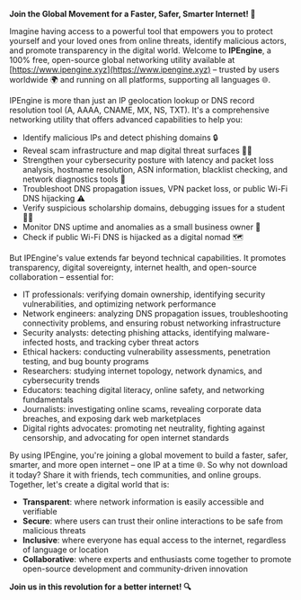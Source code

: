 **Join the Global Movement for a Faster, Safer, Smarter Internet! 🚀**

Imagine having access to a powerful tool that empowers you to protect yourself and your loved ones from online threats, identify malicious actors, and promote transparency in the digital world. Welcome to **IPEngine**, a 100% free, open-source global networking utility available at [https://www.ipengine.xyz](https://www.ipengine.xyz) – trusted by users worldwide 🌍 and running on all platforms, supporting all languages 🌐.

IPEngine is more than just an IP geolocation lookup or DNS record resolution tool (A, AAAA, CNAME, MX, NS, TXT). It's a comprehensive networking utility that offers advanced capabilities to help you:

* Identify malicious IPs and detect phishing domains 🔒
* Reveal scam infrastructure and map digital threat surfaces 🕵️‍♂️
* Strengthen your cybersecurity posture with latency and packet loss analysis, hostname resolution, ASN information, blacklist checking, and network diagnostics tools 🔑
* Troubleshoot DNS propagation issues, VPN packet loss, or public Wi-Fi DNS hijacking ⚠️
* Verify suspicious scholarship domains, debugging issues for a student 👩‍🎓
* Monitor DNS uptime and anomalies as a small business owner 🏢
* Check if public Wi-Fi DNS is hijacked as a digital nomad 🗺️

But IPEngine's value extends far beyond technical capabilities. It promotes transparency, digital sovereignty, internet health, and open-source collaboration – essential for:

* IT professionals: verifying domain ownership, identifying security vulnerabilities, and optimizing network performance
* Network engineers: analyzing DNS propagation issues, troubleshooting connectivity problems, and ensuring robust networking infrastructure
* Security analysts: detecting phishing attacks, identifying malware-infected hosts, and tracking cyber threat actors
* Ethical hackers: conducting vulnerability assessments, penetration testing, and bug bounty programs
* Researchers: studying internet topology, network dynamics, and cybersecurity trends
* Educators: teaching digital literacy, online safety, and networking fundamentals
* Journalists: investigating online scams, revealing corporate data breaches, and exposing dark web marketplaces
* Digital rights advocates: promoting net neutrality, fighting against censorship, and advocating for open internet standards

By using IPEngine, you're joining a global movement to build a faster, safer, smarter, and more open internet – one IP at a time 🌐. So why not download it today? Share it with friends, tech communities, and online groups. Together, let's create a digital world that is:

* **Transparent**: where network information is easily accessible and verifiable
* **Secure**: where users can trust their online interactions to be safe from malicious threats
* **Inclusive**: where everyone has equal access to the internet, regardless of language or location
* **Collaborative**: where experts and enthusiasts come together to promote open-source development and community-driven innovation

**Join us in this revolution for a better internet! 🔍**
